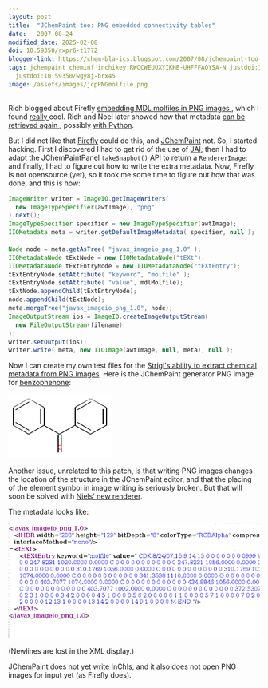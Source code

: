 ```yaml
---
layout: post
title:  "JChemPaint too: PNG embedded connectivity tables"
date:   2007-08-24
modified_date: 2025-02-08
doi: 10.59350/rxpr6-t1772
blogger-link: https://chem-bla-ics.blogspot.com/2007/08/jchempaint-too-png-embedded.html
tags: jchempaint cheminf inchikey:RWCCWEUUXYIKHB-UHFFFAOYSA-N justdoi:10.59350/j026p-17z02
  justdoi:10.59350/wgy8j-brx45
image: /assets/images/jcpPNGmolfile.png
---
```


Rich blogged about Firefly [embedding MDL molfiles in PNG images <i class="fa-solid fa-recycle fa-xs"></i>](https://doi.org/10.59350/j026p-17z02),
which I found [really <i class="fa-solid fa-recycle fa-xs"></i>](https://doi.org/10.59350/wgy8j-brx45) cool.
Rich and Noel later showed how that metadata [can be retrieved again <i class="fa-solid fa-recycle fa-xs"></i>](https://doi.org/10.59350/wgy8j-brx45),
possibly [with Python](http://baoilleach.blogspot.com/2007/08/access-embedded-molecular-information.html).

But I did not like that [Firefly](http://depth-first.com/articles/tag/firefly) could do this, and [JChemPaint](http://www.mdpi.org/molecules/html/50100093.htm) not.
So, I started hacking. First I discovered I had to get rid of the use of [JAI](http://java.sun.com/javase/technologies/desktop/media/jai/); then I had to adapt the
JChemPaintPanel `takeSnaphot()` API to return a `RendererImage`; and finally, I had to figure out how to write the extra metadata. Now, Firefly is not opensource
(yet), so it took me some time to figure out how that was done, and this is how:

```java
ImageWriter writer = ImageIO.getImageWriters(
  new ImageTypeSpecifier(awtImage), "png"
).next();
ImageTypeSpecifier specifier = new ImageTypeSpecifier(awtImage);
IIOMetadata meta = writer.getDefaultImageMetadata( specifier, null );

Node node = meta.getAsTree( "javax_imageio_png_1.0" );
IIOMetadataNode tExtNode = new IIOMetadataNode("tEXt");
IIOMetadataNode tExtEntryNode = new IIOMetadataNode("tEXtEntry");
tExtEntryNode.setAttribute( "keyword", "molfile" );
tExtEntryNode.setAttribute( "value", mdlMolfile);
tExtNode.appendChild(tExtEntryNode);
node.appendChild(tExtNode);
meta.mergeTree("javax_imageio_png_1.0", node);
ImageOutputStream ios = ImageIO.createImageOutputStream(
  new FileOutputStream(filename)
);
writer.setOutput(ios);
writer.write( meta, new IIOImage(awtImage, null, meta), null );
```

Now I can create my own test files for the [Strigi's ability to extract chemical metadata from PNG images](http://neksa.blogspot.com/2007/08/strigi-now-extracts-chemical.html).
Here is the JChemPaint generator PNG image for [benzophenone](http://en.wikipedia.org/wiki/Benzophenone):

![](/assets/images/mdlTest.png)

Another issue, unrelated to this patch, is that writing PNG images changes the location of the structure in the JChemPaint editor,
and that the placing of the element symbol in image writing is seriously broken. But that will soon be solved with
[Niels' new renderer](https://progz-jchem.blogspot.com/).

The metadata looks like:

![](/assets/images/jcpPNGmolfile.png)

(Newlines are lost in the XML display.)

JChemPaint does not yet write InChIs, and it also does not open PNG images for input yet (as Firefly does).
